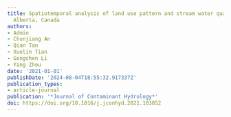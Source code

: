 ```yaml
---
title: Spatiotemporal analysis of land use pattern and stream water quality in southern
  Alberta, Canada
authors:
- Admin
- Chunjiang An
- Qian Tan
- Xuelin Tian
- Gongchen Li
- Yang Zhou
date: '2021-01-01'
publishDate: '2024-08-04T18:55:32.917337Z'
publication_types:
- article-journal
publication: '*Journal of Contaminant Hydrology*'
doi: https://doi.org/10.1016/j.jconhyd.2021.103852
---
```

